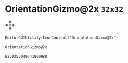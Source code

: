 # OrientationGizmo@2x `32x32`
<img src="/img/OrientationGizmo@2x.png" width=32 height=32>

``` CSharp
EditorGUIUtility.IconContent("OrientationGizmo@2x")
```
```
OrientationGizmo@2x
```
```
6250355048641800988
```
